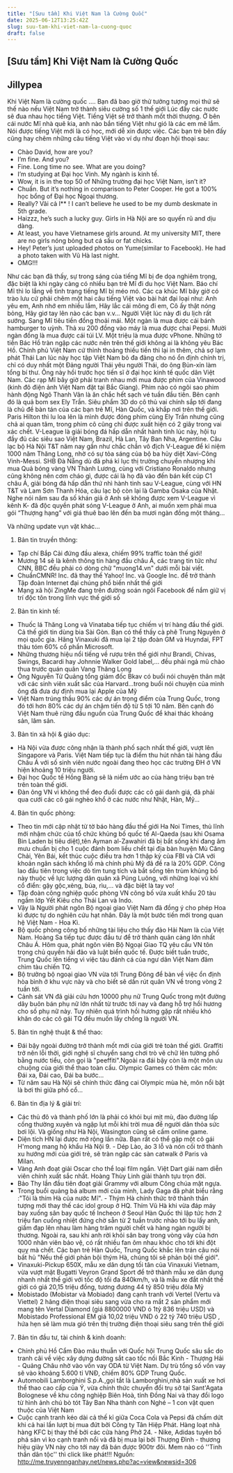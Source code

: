 ```yaml
---
title: "[Sưu tầm] Khi Việt Nam là Cường Quốc"
date: 2025-06-12T13:25:42Z
slug: suu-tam-khi-viet-nam-la-cuong-quoc
draft: false
---
```


## [Sưu tầm] Khi Việt Nam là Cường Quốc

## Jillypea

Khi Việt Nam là cường quốc .... Bạn đã bao giờ thử tưởng tượng mọi thứ sẽ thế nào nếu Việt Nam trở thành siêu cường số 1 thế giới Lúc đấy các nước sẽ đua nhau học tiếng Việt. Tiếng Việt sẽ trở thành mốt thời thượng. Ở bên cái nước Mĩ nhà quê kia, anh nào bắn tiếng Việt như gió là các em mê lắm. Nói được tiếng Việt mới là có học, mới dễ xin được việc. Các bạn trẻ bên đấy cũng hay chêm những câu tiếng Việt vào ví dụ như đoạn hội thoại sau:
- Chào David, how are you?
- I’m fine. And you?
- Fine. Long time no see. What are you doing?
- I’m studying at Đại học Vinh. My ngành is kinh tế.
- Wow, it is in the top 50 of Những trường đại học Việt Nam, isn’t it?
- Chuẩn. But it’s nothing in comparison to Peter Cooper. He got a 100% học bổng of Đại học Ngoại thương.
- Really? Vãi cả l** ! I can’t believe he used to be my dumb deskmate in 5th grade.
- Haizzz, he’s such a lucky guy. Girls in Hà Nội are so quyến rũ and dịu dàng.
- At least, you have Vietnamese girls around. At my university MIT, there are no girls nóng bỏng but cá sấu or fat chicks.
- Hey! Peter’s just uploaded photos on Yume(similar to Facebook). He had a photo taken with Vũ Hà last night.
- OMG!!!

Như các bạn đã thấy, sự trong sáng của tiếng Mĩ bị đe dọa nghiêm trọng, đặc biệt là khi ngày càng có nhiều bạn trẻ Mĩ đi du học Việt Nam. Báo chí Mĩ thì lo lắng về tình trạng tiếng Mĩ bị méo mó. Các ca khúc Mĩ bây giờ có trào lưu cứ phải chêm một hai câu tiếng Việt vào bài hát đại loại như: Anh yêu em, Anh nhớ em nhiều lắm, Hãy lắc cái mông đi em, Cô ấy thật nóng bỏng, Hãy giơ tay lên nào các bạn v.v…
Người Việt lúc này đi du lịch rất sướng. Sang Mĩ tiêu tiền đồng thoải mái. Một ngàn là mua được cái bánh hamburger to uỳnh. Thả xu 200 đồng vào máy là mua được chai Pepsi. Mười ngàn đồng là mua được cái túi LV. Một triệu là mua được vPhone. Những tờ tiền Bác Hồ tràn ngập các nước nên trên thế giới không ai là không yêu Bác Hồ. Chính phủ Việt Nam cứ thỉnh thoảng thiếu tiền thì lại in thêm, chả sợ lạm phát Thái Lan lúc này học tập Việt Nam bỏ đa đảng cho nó ổn định chính trị, chỉ có duy nhất một Đảng người Thái yêu người Thái, do ông Bủn-xỉn làm tổng bí thư. Ông này hồi trước học tiến sĩ ở đại học kinh tế quốc dân Việt Nam.
Các rạp Mĩ bây giờ phải tranh nhau mới mua được phim của Vinawood (kinh đô điện ảnh Việt Nam đặt tại Bắc Giang). Phim nào có ngôi sao phim hành động Ngô Thanh Vân là ăn chắc hết sạch vé tuần đầu tiên. Bên cạnh đó là quả bom sex Ely Trần. Siêu phẩm 3D do cô thủ vai chính sắp tới đang là chủ đề bàn tán của các bạn trẻ Mĩ, Hàn Quốc, và khắp nơi trên thế giới. Paris Hilton thì lu loa lên là mình được đóng phim cùng Ely Trần nhưng cũng chả ai quan tâm, trong phim cô cũng chỉ được xuất hiện có 2 giây trong vai xác chết.
V-League là giải bóng đá hấp dẫn nhất hành tinh lúc này, hội tụ đầy đủ các siêu sao Việt Nam, Brazil, Hà Lan, Tây Ban Nha, Argentine. Câu lạc bộ Hà Nội T&T năm nay gần như chắc chắn vô địch V-League để kỉ niệm 1000 năm Thăng Long, nhờ có sự tỏa sáng của bộ ba hủy diệt Xavi-Công Vinh-Messi. SHB Đà Nẵng dù đã phá kỉ lục thị trường chuyển nhượng khi mua Quả bóng vàng VN Thành Lương, cùng với Cristiano Ronaldo nhưng cũng không nên cơm cháo gì, được cái là họ đã vào đến bán kết cúp C1 châu Á, giải bóng đá hấp dẫn thứ nhì hành tinh sau V-League, cùng với HN T&T và Lam Sơn Thanh Hóa, câu lạc bộ còn lại là Gamba Osaka của Nhật. Nghe nói năm sau đa số khán giả ở Anh sẽ không được xem V-League vì kênh K- đã độc quyền phát sóng V-League ở Anh, ai muốn xem phải mua gói “Thượng hạng” với giá thuê bao lên đến ba mươi ngàn đồng một tháng…

Và những update vụn vặt khác...
1. Bản tin truyền thông:
- Tạp chí Bắp Cải đứng đầu alexa, chiếm 99% traffic toàn thế giới!
- Mương 14 sẽ là kênh thông tin hàng đầu châu Á, các trang tin tức như CNN, BBC đều phải có dòng chữ "muong14.vn" dưới mỗi bài viết.
- ChuẩnCMNR! Inc. đã thay thế Yahoo! Inc. và Google Inc. để trở thành Tập đoàn Internet đại chúng phổ biến nhất thế giới
- Mạng xã hội ZingMe đang trên đường soán ngôi Facebook để nắm giữ vị trí độc tôn trong lĩnh vực thế giới
số 
2. Bản tin kinh tế:
- Thuốc lá Thăng Long và Vinataba tiếp tục chiếm vị trí hàng đầu thế giới. Cả thế giới tin dùng bia Sài Gòn. Bạn có thể thấy cà phê Trung Nguyên ở mọi quốc gia. Hãng Vinaxuki đã mua lại 2 tập đoàn GM và Huyndai, FPT thâu tóm 60% cổ phần Microsoft.
- Những thương hiệu nổi tiếng về rượu trên thế giới như Brandi, Chivas, Swings, Bacardi hay Johnnie Walker Gold label,… đều phải ngả mũ chào thua trước quán quân Vang Thăng Long
- Ông Nguyễn Tử Quảng tổng giám đốc Bkav có buổi nói chuyện thân mật với các sinh viên xuất sắc của Harvard...trong buổi nói chuyện của mình ông đã đưa dự định mua lại Apple của Mỹ
- Việt Nam trúng thầu 90% các dự án trọng điểm của Trung Quốc, trong đó tới hơn 80% các dự án chậm tiến độ từ 5 tới 10 năm. Bên cạnh đó Việt Nam thuê rừng đầu nguồn của Trung Quốc để khai thác khoáng sản, lâm sản.
3. Bản tin xã hội & giáo dục:
- Hà Nội vừa được công nhận là thành phố sạch nhất thế giới, vượt lên Singapore và Paris. Việt Nam tiếp tục là điểm thu hút nhân tài hàng đầu Châu Á với số sinh viên nước ngoài đang theo học các trường ĐH ở VN hiện khoảng 10 triệu người.
- Đại học Quốc tế Hồng Bàng sẽ là niềm ước ao của hàng triệu bạn trẻ trên toàn thế giới.
- Đàn ông VN vì không thể đeo đuổi được các cô gái danh giá, đã phải qua cưới các cô gái nghèo khổ ở các nước như Nhật, Hàn, Mỹ...
4. Bản tin quốc phòng:
- Theo tin mới cập nhật từ tờ báo hàng đầu thế giới Ha Noi Times, thủ lĩnh mới nhậm chức của tổ chức khủng bố quốc tế Al-Qaeda (sau khi Osama Bin Laden bị tiêu diệt),tên Ayman al-Zawahiri đã bị bắt sống khi đang âm mưu chuẩn bị cho 1 cuộc đánh bom liều chết tại địa bàn huyện Mù Căng Chải, Yên Bái, kết thúc cuộc điều tra hơn 1 thập kỷ của FBI và CIA với khoản ngân sách khổng lồ mà chính phủ Mỹ đã đề ra là 20% GDP. Công lao đầu tiên trong việc dò tìm tung tích và bắt sống tên trùm khủng bố này thuộc về lực lượng dân quân xã Púng Luông, với những loại vũ khí cổ điển: gậy gộc,xẻng, búa, rìu,… và đặc biệt là tay vo!
- Tập đoàn công nghiệp quốc phòng VN công bố vừa xuất khẩu 20 tàu ngầm lớp Yết Kiêu cho Thái Lan và Indo.
- Vậy là Người phát ngôn Bộ ngoại giao Việt Nam đã đồng ý cho phép Hoa kì được tự do nghiên cứu hạt nhân. Đây là một bước tiến mới trong quan hệ Việt Nam - Hoa Kì.
- Bộ quốc phòng công bố những tài liệu cho thấy đảo Hải Nam là của Việt Nam. Hoàng Sa tiếp tục được đầu tư để trở thành quân cảng lớn nhất Châu Á. Hôm qua, phát ngôn viên Bộ Ngoại Giao TQ yêu cầu VN tôn trọng chủ quyền hải đảo và luật biển quốc tế. Được biết tuần trước, Trung Quốc lên tiếng vì việc tàu đánh cá của ngư dân Việt Nam đâm chìm tàu chiến TQ.
- Bộ trưởng bộ ngoại giao VN vừa tới Trung Đông để bàn về việc ổn định hòa bình ở khu vực này và cho biết sẽ dần rút quân VN về trong vòng 2 tuần tới.
- Cảnh sát VN đã giải cứu hơn 10000 phụ nữ Trung Quốc trong một đường dây buôn bán phụ nữ lớn nhất từ trước tới nay và đang hỗ trợ hồi hương cho số phụ nữ này. Tuy nhiên quá trình hồi hương gặp rất nhiều khó khăn do các cô gái TQ đều muốn lấy chồng là người VN.
5. Bản tin nghệ thuật & thể thao:
- Đái bậy ngoài đường trở thành mốt mới của giới trẻ toàn thế giới. Graffiti trở nên lỗi thời, giới nghệ sĩ chuyển sang chơi trò vẽ chữ lên tường phố bằng nước tiểu, còn gọi là "peeffiti".Ngoài ra đái bậy còn là một môn ưu chuộng của giới thể thao toàn cầu. Olympic Games có thêm các môn: Đái xa, Đái cao, Đái ba bước...
- Từ năm sau Hà Nội sẽ chính thức đăng cai Olympic mùa hè, môn nổi bật là bơi thi giữa phố cổ...
6. Bản tin địa lý & giải trí:
- Các thủ đô và thành phố lớn là phải có khói bụi mịt mù, đào đường lấp cống thường xuyên và ngập lụt mỗi khi trời mua để người dân thỏa sức bơi lội. Và giống như Hà Nội, Wasington cũng sẽ cấm online game.
- Diện tích HN lại được mở rộng lần nữa. Bạn rất có thể gặp một cô gái H'mong mang hộ khẩu Hà Nội 9. - Dép Lào, áo 3 lỗ và nón cối trở thành xu hướng mới của giới trẻ, sẽ tràn ngâp các sàn catwalk ở Paris và Milan.
- Vàng Anh đoạt giải Oscar cho thể loại film ngắn. Việt Dart giải nam diễn viên chính xuất sắc nhất. Hoàng Thùy Linh giải thành tựu trọn đời.
- Bảo Thy lần đầu tiên đoạt giải Grammy với album Công chúa mặt ngựa.
- Trong buổi quảng bá album mới của mình, Lady Gaga đã phát biểu rằng :"Tôi là thím Hà của nước Mĩ". - Thým Hà chính thức trở thành thần tượng mới thay thế các idol group ở HQ. Thím Vũ Hà khi vừa đáp máy bay xuống sân bay quốc tế Incheon ở Seoul Hàn Quốc thì lập tức hơn 2 triệu fan cuồng nhiệt đứng chờ sẵn từ 2 tuần trước nhào tới bu lấy anh, giấm đạp lên nhau làm hàng trăm người chết và hàng ngàn người bị thương. Ngoài ra, sau khi anh rời khỏi sân bay trong vòng vây của hơn 1000 nhân viên bảo vệ, có rất nhiều fan ôm nhau khóc cho tới khi đột quỵ mà chết. Các bạn trẻ Hàn Quốc, Trung Quốc khắc lên trán câu nói bất hủ "Nếu thế giới phản bội thým Hà, chúng tôi sẽ phản bội thế giới".
- Vinaxuki-Pickup 650X, mẫu xe dân dụng tối tân của Vinaxuki Vietnam, vừa vượt mặt Bugatti Veyron Grand Sport để trở thành mẫu xe dân dụng nhanh nhất thế giới với tốc độ tối đa 840km/h, và là mẫu xe đắt nhất thế giới có giá 20,15 triệu đồng, tương đương 44 tỷ 850 triệu đôla Mỹ
- Mobistado (Mobistar và Mobiado) đang cạnh tranh với Vertel (Vertu và Viettel) 2 hãng điện thoại siêu sang vừa cho ra mắt 2 sản phẩm mới mang tên Vertal Diamond (giá 8800000 VND ó 1tỷ 836 triệu  USD) và Mobistado Professional EM giá 10,02 triệu VND ó 22 tỷ 740 triệu USD , hứa hẹn sẽ làm mưa gió trên thị trường điện thoại siêu sang trên thế giới
7. Bản tin đầu tư, tài chính & kinh doanh:
- Chính phủ Hồ Cẩm Đào mâu thuẫn với Quốc hội Trung Quốc sâu sắc do tranh cãi về việc xây dựng đường sắt cao tốc nối Bắc Kinh - Thượng Hải - Quảng Châu nhờ vào vốn vay ODA từ Việt Nam. Dự trù tổng số vốn vay sẽ vào khoảng 5.600 tỉ VNĐ, chiếm 80% GDP Trung Quốc.
- Automobili Lamborghini S.p.A.,gọi tắt là Lamborghini,nhà sản xuất xe hơi thể thao cao cấp của Ý, vừa chính thức chuyển đổi trụ sở tại Sant'Agata Bolognese về khu công nghiệp Biên Hoà, tỉnh Đồng Nai và thay đổi logo từ hình ảnh chú bò tót Tây Ban Nha thành con Nghé – 1 con vật quen thuộc của Việt Nam
- Cuộc cạnh tranh kéo dài cả thế kỉ giữa Coca Cola và Pepsi đã chấm dứt khi cả hai lần lượt bị mua đứt bởi Công ty Tân Hiệp Phát. Hàng loạt nhà hàng KFC bị thay thế bởi các cửa hàng Phở 24. - Nike, Adidas tuyên bố phá sản vì ko cạnh tranh nổi và đã bị mua lại bởi Thượng Đình - thương hiệu giày VN này cho tới nay đã bán được 900tr đôi.
Mem nào có ''Tinh thần dân tộc'' thì click like phát!!!
 Nguồn: http://me.truyennganhay.net/news.php?ac=view&newsid=306